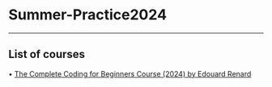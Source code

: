 # Summer-Practice2024
----------


## List of courses 
• [The Complete Coding for Beginners Course (2024) by Edouard Renard
](https://www.udemy.com/share/106fhu3@XlDQ5KC1G7aPggKoW1WOJz0bZWUaF8dx1pywQbIYUx3rGDSgIMlSo_Jt50nyzxUwqA==/)
